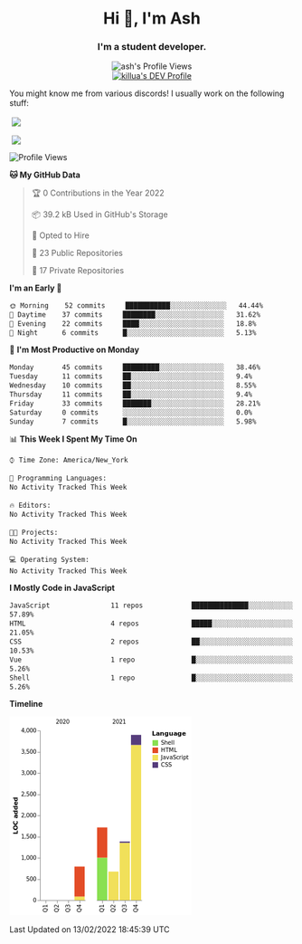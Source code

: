 <h1 align="center">Hi 👋, I'm Ash</h1>
<h3 align="center">I'm a student developer. </h3>
<p align="center"> <img src="https://komarev.com/ghpvc/?username=ash-development" alt="ash's Profile Views" /><br><a href="https://dev.to/killua"><img src="https://d2fltix0v2e0sb.cloudfront.net/dev-badge.svg" alt="killua's DEV Profile" height="30" width="30"></a> </p>
<p>You might know me from various discords!
I usually work on the following stuff: </p>

<!-- [htmljourney](https://github.com/ash-development/htmljourney/) - My project about learning the ins and outs of web development. Blogged by me on [DEV.to](https://dev.to/killua/series/10106).An aspiring developer -->

<p>&nbsp;<a href="https://github.com/anuraghazra/github-readme-stats"><img align="center" src="https://github-readme-stats.vercel.app/api?username=ash-development&show_icons=true&count_private=true&theme=dracula" /></a></p>
<p>&nbsp;<a href="https://github.com/ryo-ma/github-profile-trophy"><img align="center" src="https://github-profile-trophy.vercel.app/?username=ash-development&theme=dracula&margin-w=15&margin-h=15&column=4" /></a></p>

<!--START_SECTION:waka-->
![Profile Views](http://img.shields.io/badge/Profile%20Views-0-blue)

**🐱 My GitHub Data** 

> 🏆 0 Contributions in the Year 2022
 > 
> 📦 39.2 kB Used in GitHub's Storage 
 > 
> 💼 Opted to Hire
 > 
> 📜 23 Public Repositories 
 > 
> 🔑 17 Private Repositories  
 > 
**I'm an Early 🐤** 

```text
🌞 Morning    52 commits     ███████████░░░░░░░░░░░░░░   44.44% 
🌆 Daytime    37 commits     ████████░░░░░░░░░░░░░░░░░   31.62% 
🌃 Evening    22 commits     ████░░░░░░░░░░░░░░░░░░░░░   18.8% 
🌙 Night      6 commits      █░░░░░░░░░░░░░░░░░░░░░░░░   5.13%

```
📅 **I'm Most Productive on Monday** 

```text
Monday       45 commits     █████████░░░░░░░░░░░░░░░░   38.46% 
Tuesday      11 commits     ██░░░░░░░░░░░░░░░░░░░░░░░   9.4% 
Wednesday    10 commits     ██░░░░░░░░░░░░░░░░░░░░░░░   8.55% 
Thursday     11 commits     ██░░░░░░░░░░░░░░░░░░░░░░░   9.4% 
Friday       33 commits     ███████░░░░░░░░░░░░░░░░░░   28.21% 
Saturday     0 commits      ░░░░░░░░░░░░░░░░░░░░░░░░░   0.0% 
Sunday       7 commits      █░░░░░░░░░░░░░░░░░░░░░░░░   5.98%

```


📊 **This Week I Spent My Time On** 

```text
⌚︎ Time Zone: America/New_York

💬 Programming Languages: 
No Activity Tracked This Week

🔥 Editors: 
No Activity Tracked This Week

🐱‍💻 Projects: 
No Activity Tracked This Week

💻 Operating System: 
No Activity Tracked This Week

```

**I Mostly Code in JavaScript** 

```text
JavaScript               11 repos            ██████████████░░░░░░░░░░░   57.89% 
HTML                     4 repos             █████░░░░░░░░░░░░░░░░░░░░   21.05% 
CSS                      2 repos             ██░░░░░░░░░░░░░░░░░░░░░░░   10.53% 
Vue                      1 repo              █░░░░░░░░░░░░░░░░░░░░░░░░   5.26% 
Shell                    1 repo              █░░░░░░░░░░░░░░░░░░░░░░░░   5.26%

```


**Timeline**

![Chart not found](https://raw.githubusercontent.com/ash-development/ash-development/main/charts/bar_graph.png) 


 Last Updated on 13/02/2022 18:45:39 UTC
<!--END_SECTION:waka-->

